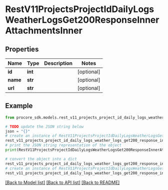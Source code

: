 # RestV11ProjectsProjectIdDailyLogsWeatherLogsGet200ResponseInnerAttachmentsInner


## Properties

Name | Type | Description | Notes
------------ | ------------- | ------------- | -------------
**id** | **int** |  | [optional] 
**name** | **str** |  | [optional] 
**url** | **str** |  | [optional] 

## Example

```python
from procore_sdk.models.rest_v11_projects_project_id_daily_logs_weather_logs_get200_response_inner_attachments_inner import RestV11ProjectsProjectIdDailyLogsWeatherLogsGet200ResponseInnerAttachmentsInner

# TODO update the JSON string below
json = "{}"
# create an instance of RestV11ProjectsProjectIdDailyLogsWeatherLogsGet200ResponseInnerAttachmentsInner from a JSON string
rest_v11_projects_project_id_daily_logs_weather_logs_get200_response_inner_attachments_inner_instance = RestV11ProjectsProjectIdDailyLogsWeatherLogsGet200ResponseInnerAttachmentsInner.from_json(json)
# print the JSON string representation of the object
print(RestV11ProjectsProjectIdDailyLogsWeatherLogsGet200ResponseInnerAttachmentsInner.to_json())

# convert the object into a dict
rest_v11_projects_project_id_daily_logs_weather_logs_get200_response_inner_attachments_inner_dict = rest_v11_projects_project_id_daily_logs_weather_logs_get200_response_inner_attachments_inner_instance.to_dict()
# create an instance of RestV11ProjectsProjectIdDailyLogsWeatherLogsGet200ResponseInnerAttachmentsInner from a dict
rest_v11_projects_project_id_daily_logs_weather_logs_get200_response_inner_attachments_inner_from_dict = RestV11ProjectsProjectIdDailyLogsWeatherLogsGet200ResponseInnerAttachmentsInner.from_dict(rest_v11_projects_project_id_daily_logs_weather_logs_get200_response_inner_attachments_inner_dict)
```
[[Back to Model list]](../README.md#documentation-for-models) [[Back to API list]](../README.md#documentation-for-api-endpoints) [[Back to README]](../README.md)


